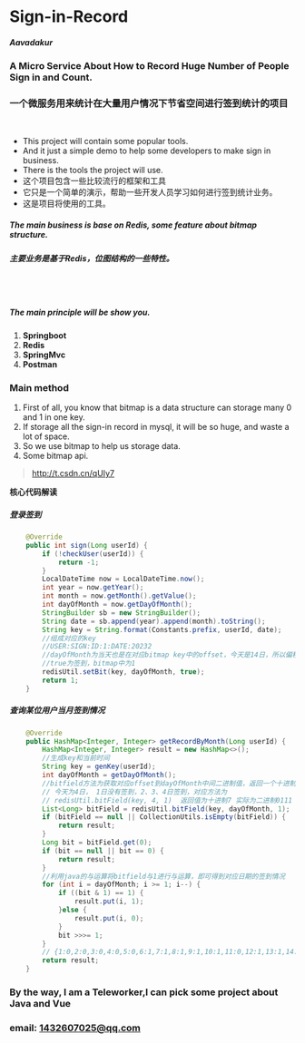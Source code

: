 # Sign-in-Record
##### *Aavadakur*
### A Micro Service About How to Record Huge Number of People Sign in and Count.
### 一个微服务用来统计在大量用户情况下节省空间进行签到统计的项目
<br />

* This project will contain some popular tools.
* And it just a simple demo to help some developers to make sign in business.
* There is the tools the project will use.
* 这个项目包含一些比较流行的框架和工具
* 它只是一个简单的演示，帮助一些开发人员学习如何进行签到统计业务。
* 这是项目将使用的工具。


##### The main business is base on Redis, some feature about bitmap structure.
##### 主要业务是基于Redis，位图结构的一些特性。
<br />
<br />

##### The main principle will be show you.

1. **Springboot**
2. **Redis**
3. **SpringMvc**
4. **Postman**

### Main method

1. First of all, you know that bitmap is a data structure can storage many 0 and 1 in one key.
2. If storage all the sign-in record in mysql, it will be so huge, and waste a lot of space.
3. So we use bitmap to help us storage data.
4. Some bitmap api.
> http://t.csdn.cn/qUIy7

**核心代码解读**

##### 登录签到
```java
    @Override
    public int sign(Long userId) {
        if (!checkUser(userId)) {
            return -1;
        }
        LocalDateTime now = LocalDateTime.now();
        int year = now.getYear();
        int month = now.getMonth().getValue();
        int dayOfMonth = now.getDayOfMonth();
        StringBuilder sb = new StringBuilder();
        String date = sb.append(year).append(month).toString();
        String key = String.format(Constants.prefix, userId, date);
        //组成对应的key 
        //USER:SIGN:ID:1:DATE:20232
        //dayOfMonth为当天也是在对应bitmap key中的offset，今天是14日，所以偏移为14
        //true为签到，bitmap中为1
        redisUtil.setBit(key, dayOfMonth, true);
        return 1;
    }
```

##### 查询某位用户当月签到情况
```java
    @Override
    public HashMap<Integer, Integer> getRecordByMonth(Long userId) {
        HashMap<Integer, Integer> result = new HashMap<>();
        //生成key和当前时间
        String key = genKey(userId);
        int dayOfMonth = getDayOfMonth();
        //bitfield方法为获取对应offset到dayOfMonth中间二进制值，返回一个十进制数
        // 今天为4日， 1日没有签到，2、3、4日签到，对应方法为
        // redisUtil.bitField(key, 4, 1)  返回值为十进制7 实际为二进制0111
        List<Long> bitField = redisUtil.bitField(key, dayOfMonth, 1);
        if (bitField == null || CollectionUtils.isEmpty(bitField)) {
            return result;
        }
        Long bit = bitField.get(0);
        if (bit == null || bit == 0) {
            return result;
        }
        //利用java的与运算将bitfield与1进行与运算，即可得到对应日期的签到情况
        for (int i = dayOfMonth; i >= 1; i--) {
            if ((bit & 1) == 1) {
                result.put(i, 1);
            }else {
                result.put(i, 0);
            }
            bit >>>= 1;
        }
        // {1:0,2:0,3:0,4:0,5:0,6:1,7:1,8:1,9:1,10:1,11:0,12:1,13:1,14:1}
        return result;
    }
```

### By the way, I am a Teleworker,I can pick some project about Java and Vue
### email: 1432607025@qq.com